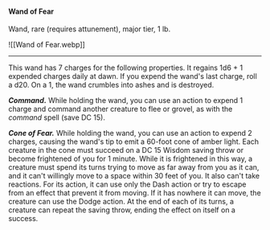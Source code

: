 #### Wand of Fear

Wand, rare (requires attunement), major tier, 1 lb.

![[Wand of Fear.webp]]

---

This wand has 7 charges for the following properties. It regains 1d6 + 1 expended charges daily at dawn. If you expend the wand's last charge, roll a d20. On a 1, the wand crumbles into ashes and is destroyed.

***Command.*** While holding the wand, you can use an action to expend 1 charge and command another creature to flee or grovel, as with the *command* spell (save DC 15).

***Cone of Fear.*** While holding the wand, you can use an action to expend 2 charges, causing the wand's tip to emit a 60-foot cone of amber light. Each creature in the cone must succeed on a DC 15 Wisdom saving throw or become frightened of you for 1 minute. While it is frightened in this way, a creature must spend its turns trying to move as far away from you as it can, and it can't willingly move to a space within 30 feet of you. It also can't take reactions. For its action, it can use only the Dash action or try to escape from an effect that prevent it from moving. If it has nowhere it can move, the creature can use the Dodge action. At the end of each of its turns, a creature can repeat the saving throw, ending the effect on itself on a success.



